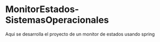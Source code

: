 # MonitorEstados-SistemasOperacionales
Aqui se desarrolla el proyecto de un monitor de estados usando spring
